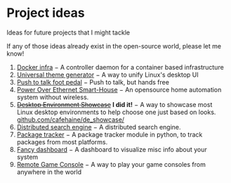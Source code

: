 # Project ideas
Ideas for future projects that I might tackle

If any of those ideas already exist in the open-source world, please let me
know!

1. [Docker infra](docker_infra.md) − A controller daemon for a container based
infrastructure
2. [Universal theme generator](/universal_theme_generator.md) − A way to unify
Linux's desktop UI
3. [Push to talk foot pedal](/ptt_pedal.md) − Push to talk, but hands free
4. [Power Over Ethernet Smart-House](/poe_smarthouse.md) − An opensource home
automation system without wireless.
5. ~~[Desktop Environment Showcase](/de_showcase.md)~~ **I did it!** − A way to showcase most
Linux desktop environments to help choose one just based on looks.
[github.com/cafehaine/de_showcase/](https://github.com/cafehaine/de_showcase/)
6. [Distributed search engine](/search_engine.md) − A distributed search engine.
7. [Package tracker](/package_tracker.md) − A package tracker module in python,
to track packages from most platforms.
8. [Fancy dashboard](/fancy_dashboard.md) − A dashboard to visualize misc info
about your system
9. [Remote Game Console](/remote_game_console.md) − A way to play your game
consoles from anywhere in the world
